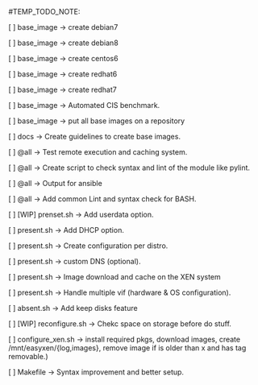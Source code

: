 #TEMP_TODO_NOTE:


[ ] base_image -> create debian7

[ ] base_image -> create debian8

[ ] base_image -> create centos6

[ ] base_image -> create redhat6

[ ] base_image -> create redhat7


[ ] base_image -> Automated CIS benchmark.

[ ] base_image -> put all base images on a repository

[ ] docs -> Create guidelines to create base images.

[ ] @all -> Test remote execution and caching system.

[ ] @all -> Create script to check syntax and lint of the module like pylint.

[ ] @all -> Output for ansible

[ ] @all -> Add common Lint and syntax check for BASH.

[ ] [WIP] prenset.sh -> Add userdata option.

[ ] present.sh -> Add DHCP option.

[ ] present.sh -> Create configuration per distro.

[ ] present.sh -> custom DNS (optional).

[ ] present.sh -> Image download and cache on the XEN system

[ ] present.sh -> Handle multiple vif (hardware & OS configuration).

[ ] absent.sh -> Add keep disks feature

[ ] [WIP] reconfigure.sh -> Chekc space on storage before do stuff.

[ ] configure_xen.sh -> install required pkgs, download images, create /mnt/easyxen/{log,images}, remove image if is older than x and has tag removable.)

[ ] Makefile -> Syntax improvement and better setup.